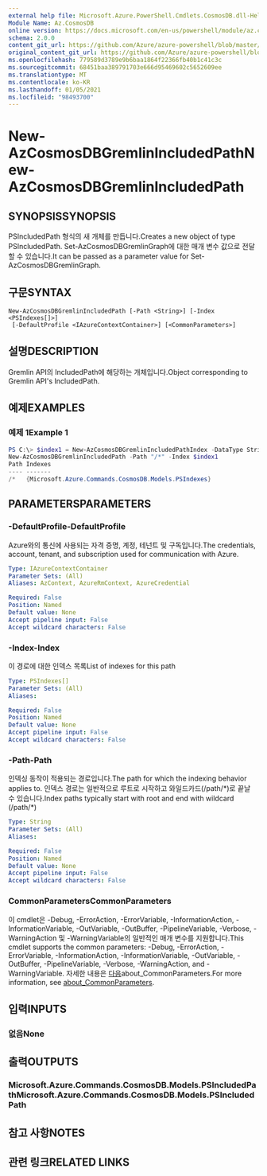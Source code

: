 ```yaml
---
external help file: Microsoft.Azure.PowerShell.Cmdlets.CosmosDB.dll-Help.xml
Module Name: Az.CosmosDB
online version: https://docs.microsoft.com/en-us/powershell/module/az.cosmosdb/new-azcosmosdbgremlinincludedpath
schema: 2.0.0
content_git_url: https://github.com/Azure/azure-powershell/blob/master/src/CosmosDB/CosmosDB/help/New-AzCosmosDBGremlinIncludedPath.md
original_content_git_url: https://github.com/Azure/azure-powershell/blob/master/src/CosmosDB/CosmosDB/help/New-AzCosmosDBGremlinIncludedPath.md
ms.openlocfilehash: 779589d3789e9b6baa1864f22366fb40b1c41c3c
ms.sourcegitcommit: 68451baa389791703e666d95469602c5652609ee
ms.translationtype: MT
ms.contentlocale: ko-KR
ms.lasthandoff: 01/05/2021
ms.locfileid: "98493700"
---
```

# <span data-ttu-id="4c224-101">New-AzCosmosDBGremlinIncludedPath</span><span class="sxs-lookup"><span data-stu-id="4c224-101">New-AzCosmosDBGremlinIncludedPath</span></span>

## <span data-ttu-id="4c224-102">SYNOPSIS</span><span class="sxs-lookup"><span data-stu-id="4c224-102">SYNOPSIS</span></span>
<span data-ttu-id="4c224-103">PSIncludedPath 형식의 새 개체를 만듭니다.</span><span class="sxs-lookup"><span data-stu-id="4c224-103">Creates a new object of type PSIncludedPath.</span></span> <span data-ttu-id="4c224-104">Set-AzCosmosDBGremlinGraph에 대한 매개 변수 값으로 전달할 수 있습니다.</span><span class="sxs-lookup"><span data-stu-id="4c224-104">It can be passed as a parameter value for Set-AzCosmosDBGremlinGraph.</span></span>

## <span data-ttu-id="4c224-105">구문</span><span class="sxs-lookup"><span data-stu-id="4c224-105">SYNTAX</span></span>

```
New-AzCosmosDBGremlinIncludedPath [-Path <String>] [-Index <PSIndexes[]>]
 [-DefaultProfile <IAzureContextContainer>] [<CommonParameters>]
```

## <span data-ttu-id="4c224-106">설명</span><span class="sxs-lookup"><span data-stu-id="4c224-106">DESCRIPTION</span></span>
<span data-ttu-id="4c224-107">Gremlin API의 IncludedPath에 해당하는 개체입니다.</span><span class="sxs-lookup"><span data-stu-id="4c224-107">Object corresponding to Gremlin API's IncludedPath.</span></span>

## <span data-ttu-id="4c224-108">예제</span><span class="sxs-lookup"><span data-stu-id="4c224-108">EXAMPLES</span></span>

### <span data-ttu-id="4c224-109">예제 1</span><span class="sxs-lookup"><span data-stu-id="4c224-109">Example 1</span></span>
```powershell
PS C:\> $index1 = New-AzCosmosDBGremlinIncludedPathIndex -DataType String -Precision -1 -Kind Hash
New-AzCosmosDBGremlinIncludedPath -Path "/*" -Index $index1
Path Indexes
---- -------
/*   {Microsoft.Azure.Commands.CosmosDB.Models.PSIndexes}
```

## <span data-ttu-id="4c224-110">PARAMETERS</span><span class="sxs-lookup"><span data-stu-id="4c224-110">PARAMETERS</span></span>

### <span data-ttu-id="4c224-111">-DefaultProfile</span><span class="sxs-lookup"><span data-stu-id="4c224-111">-DefaultProfile</span></span>
<span data-ttu-id="4c224-112">Azure와의 통신에 사용되는 자격 증명, 계정, 테넌트 및 구독입니다.</span><span class="sxs-lookup"><span data-stu-id="4c224-112">The credentials, account, tenant, and subscription used for communication with Azure.</span></span>

```yaml
Type: IAzureContextContainer
Parameter Sets: (All)
Aliases: AzContext, AzureRmContext, AzureCredential

Required: False
Position: Named
Default value: None
Accept pipeline input: False
Accept wildcard characters: False
```

### <span data-ttu-id="4c224-113">-Index</span><span class="sxs-lookup"><span data-stu-id="4c224-113">-Index</span></span>
<span data-ttu-id="4c224-114">이 경로에 대한 인덱스 목록</span><span class="sxs-lookup"><span data-stu-id="4c224-114">List of indexes for this path</span></span>

```yaml
Type: PSIndexes[]
Parameter Sets: (All)
Aliases:

Required: False
Position: Named
Default value: None
Accept pipeline input: False
Accept wildcard characters: False
```

### <span data-ttu-id="4c224-115">-Path</span><span class="sxs-lookup"><span data-stu-id="4c224-115">-Path</span></span>
<span data-ttu-id="4c224-116">인덱싱 동작이 적용되는 경로입니다.</span><span class="sxs-lookup"><span data-stu-id="4c224-116">The path for which the indexing behavior applies to.</span></span>
<span data-ttu-id="4c224-117">인덱스 경로는 일반적으로 루트로 시작하고 와일드카드(/path/\*)로 끝날 수 있습니다.</span><span class="sxs-lookup"><span data-stu-id="4c224-117">Index paths typically start with root and end with wildcard (/path/\*)</span></span>

```yaml
Type: String
Parameter Sets: (All)
Aliases:

Required: False
Position: Named
Default value: None
Accept pipeline input: False
Accept wildcard characters: False
```

### <span data-ttu-id="4c224-118">CommonParameters</span><span class="sxs-lookup"><span data-stu-id="4c224-118">CommonParameters</span></span>
<span data-ttu-id="4c224-119">이 cmdlet은 -Debug, -ErrorAction, -ErrorVariable, -InformationAction, -InformationVariable, -OutVariable, -OutBuffer, -PipelineVariable, -Verbose, -WarningAction 및 -WarningVariable의 일반적인 매개 변수를 지원합니다.</span><span class="sxs-lookup"><span data-stu-id="4c224-119">This cmdlet supports the common parameters: -Debug, -ErrorAction, -ErrorVariable, -InformationAction, -InformationVariable, -OutVariable, -OutBuffer, -PipelineVariable, -Verbose, -WarningAction, and -WarningVariable.</span></span> <span data-ttu-id="4c224-120">자세한 내용은 [다음](http://go.microsoft.com/fwlink/?LinkID=113216)about_CommonParameters.</span><span class="sxs-lookup"><span data-stu-id="4c224-120">For more information, see [about_CommonParameters](http://go.microsoft.com/fwlink/?LinkID=113216).</span></span>

## <span data-ttu-id="4c224-121">입력</span><span class="sxs-lookup"><span data-stu-id="4c224-121">INPUTS</span></span>

### <span data-ttu-id="4c224-122">없음</span><span class="sxs-lookup"><span data-stu-id="4c224-122">None</span></span>

## <span data-ttu-id="4c224-123">출력</span><span class="sxs-lookup"><span data-stu-id="4c224-123">OUTPUTS</span></span>

### <span data-ttu-id="4c224-124">Microsoft.Azure.Commands.CosmosDB.Models.PSIncludedPath</span><span class="sxs-lookup"><span data-stu-id="4c224-124">Microsoft.Azure.Commands.CosmosDB.Models.PSIncludedPath</span></span>

## <span data-ttu-id="4c224-125">참고 사항</span><span class="sxs-lookup"><span data-stu-id="4c224-125">NOTES</span></span>

## <span data-ttu-id="4c224-126">관련 링크</span><span class="sxs-lookup"><span data-stu-id="4c224-126">RELATED LINKS</span></span>
